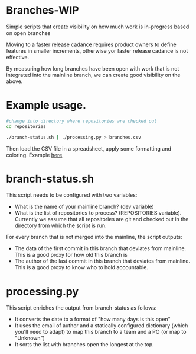 # Branches-WIP

Simple scripts that create visibility on how much work is in-progress based on open branches

Moving to a faster release cadance requires product owners to define features in smaller increments, otherwise yor faster release cadance is not effective.

By measuring how long branches have been open with work that is not integrated into the mainline branch, we can create good visibility on the above.

# Example usage.

```bash
#change into directory where repositories are checked out
cd repositories

./branch-status.sh | ./processing.py > branches.csv
```
Then load the CSV file in a spreadsheet, apply some formatting and coloring. Example [here](https://docs.google.com/spreadsheets/d/1CnlPvMi3wuVGSaMKqeIgIB1DmF4_BinAkKo3fwEbhLk/edit?usp=sharing)

# branch-status.sh

This script needs to be configured with two variables:
* What is the name of your mainline branch? (dev variable)
* What is the list of repositories to process? (REPOSITORIES variable). Currently we assume that all repositories are git and checked out in the directory from which the script is run.

For every branch that is not merged into the mainline, the script outputs:
* The data of the first commit in this branch that deviates from mainline. This is a good proxy for how old this branch is
* The author of the last commit in this branch that deviates from mainline. This is a good proxy to know who to hold accountable.

# processing.py

This script enriches the output from branch-status as follows:

* It converts the date to a format of "how many days is this open" 
* It uses the email of author and a statically configured dictionary (which you'll need to adapt) to map this branch to a team and a PO (or map to "Unknown")
* It sorts the list with branches open the longest at the top.

